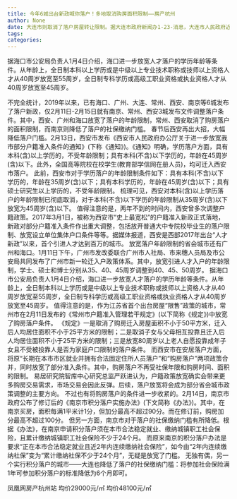 ```yaml
---
title: 今年6城出台新政喊你落户！多地取消购房面积限制——房产杭州
author: None
date: 大连市则取消了落户房屋转让限制。据大连市政府新闻办1-23-消息，大连市人民政府近-印发了《大连市户籍管理若干规定》。其中，取消参与积分落户的房屋办理落户后，3-内不得抵押、转让的规定；取消落户新市区满5-可迁主城区的限制，只要在主城区有合法稳定住所即可迁移落户。
tags: 
categories: 
---
```

据海口市公安局负责人1月4日介绍，海口进一步放宽人才落户的学历年龄等条件。从年龄上，全日制本科以上学历或是中级以上专业技术职称或技师以上资格人才从40周岁放宽至55周岁，全日制专科学历或高级工职业资格或执业资格人才从40周岁放宽至45周岁。
<!-- more -->
不完全统计，2019年以来，已有海口、广州、大连、常州、西安、南京等6城发布了落户新政，仅2月11日-2月15日就有南京、常州、西安3城发布文件调整落户条件。其中，西安、广州和海口放宽了落户的年龄限制，常州、西安取消了购房落户的面积限制，而南京则降低了落户的社保缴纳门槛。
春节后西安再出大招，大幅降低落户门槛。2月13日，西安市发布《西安市人民政府办公厅关于进一步放宽我市部分户籍准入条件的通知》(下称《通知》)。《通知》明确，学历落户方面，具有本科(含)以上学历的，不受年龄限制；具有本科(不含)以下学历的，年龄在45周岁(含)以下。此外，全国高等院校在校学生(教育部学信网在册人员)，均可迁入西安市落户。
此前，西安市对于学历落户的年龄限制条件如下：具有本科(不含)以下学历的，年龄在35周岁(含)以下；具有本科学历的，年龄在45周岁(含)以下；具有硕士研究生以上学历的，不受年龄限制。
梳理可见，西安对本科(含)以上学历落户的年龄限制已彻底取消，对于本科(不含)以下学历的年龄限制从35周岁(含)以下放宽为45周岁(含)以下。
值得注意的是，两年不到的时间内，西安曾多次调整户籍政策。2017年3月1日，被称为西安市“史上最宽松”的户籍准入新政正式落地，新政对部分户籍准入条件作出重大调整，包括放开普通大中专院校毕业生的落户限制、放宽设立单位集体户口条件等等。据媒体报道，西安是西部2017年出台“人才新政”以来，首个引进人才达到百万的城市。
放宽落户年龄限制的省会城市还有广州和海口。1月11日下午，广州市发改委联合广州市人社局、市来穗人员局及市公安局共同发布了广州市新一轮迁入户政策体系。其中，放宽引进人才入户的年龄限制，学士、硕士和博士分别从35、40、45周岁调整到40、45、50周岁。
据海口市公安局负责人1月4日介绍，海口进一步放宽人才落户的学历年龄等条件。从年龄上，全日制本科以上学历或是中级以上专业技术职称或技师以上资格人才从40周岁放宽至55周岁，全日制专科学历或高级工职业资格或执业资格人才从40周岁放宽至45周岁。
值得注意的是，作为江苏省首个出台房屋“限售”政策的城市，常州市在2月11日发布的《常州市户籍准入管理若干规定》(以下简称《规定》)中放宽了购房落户条件。
《规定》一是取消了购房迁入房屋面积不小于50平方米，迁入后人均居住面积不小于25平方米的限制；二是取消子女与父母相互投靠且迁入后人均居住面积不小于25平方米的限制；三是放宽80周岁以上老人自愿投靠成年子女且不受被投靠人是否为家庭户口限制的落户条件。
而西安市在安居落户方面，将原“长期在本市市区就业并拥有合法固定住所人员落户”和“购房落户”两项政策合并，同时放宽了部分准入条件。其中，购房落户不再受社保年限和购房时间、面积的限制。
易居研究院智库中心研究总监严跃进认为，户籍政策放宽确实会带来更多购房交易需求，市场交易会因此反弹。后续，落户放宽将会成为部分省会城市政策调整的主要方向。
不过也有将购房落户的条件进一步收紧的。2月14日，南京市政府公布了修订后的《南京市积分落户实施办法》(下文简称《办法》)。其中，在南京买房，面积每满1平米计1分，但加分最高不超过90分。而在修订前，购房加分最高不超过100分。
但另一方面，南京市对于落户的社保缴纳门槛有所降低。根据《办法》，在南京申请积分落户须在本市合法稳定就业、缴纳城镇职工社会保险，且累计缴纳城镇职工社会保险不少于24个月。
而原来南京的积分落户办法是要求“正在本市合法稳定就业且近2年内连续缴纳社会保险”，如今由“2年内连续缴纳社保”变为“累计缴纳社保不少于24个月”，无疑是放宽了门槛。
无独有偶，另一个实行积分落户的城市——大连也降低了落户的社保缴纳门槛：将参加社会保险满1年可参加积分落户的标准降低为6个月即可。
                        
                        
                        
                        
                                        
                    
                    
                
                    
                    
                    
                
                    
                
凤凰网房产杭州站
均价29000元/㎡
均价48100元/㎡
	                        
	                    
	                        
	                    
